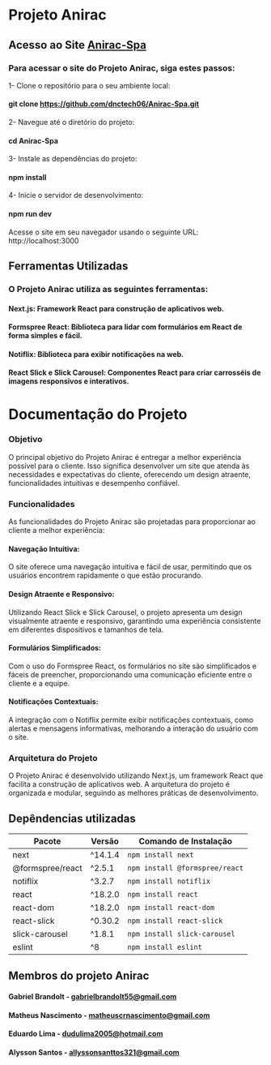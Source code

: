 # Projeto Anirac

## Acesso ao Site [Anirac-Spa](https://anirac-spa-nine.vercel.app/)
### Para acessar o site do Projeto Anirac, siga estes passos:

1- Clone o repositório para o seu ambiente local:
#### git clone https://github.com/dnctech06/Anirac-Spa.git

2- Navegue até o diretório do projeto:
#### cd Anirac-Spa

3- Instale as dependências do projeto:
#### npm install

4- Inicie o servidor de desenvolvimento:
#### npm run dev

Acesse o site em seu navegador usando o seguinte URL: http://localhost:3000

## Ferramentas Utilizadas
### O Projeto Anirac utiliza as seguintes ferramentas:

#### Next.js: Framework React para construção de aplicativos web.

#### Formspree React: Biblioteca para lidar com formulários em React de forma simples e fácil.

#### Notiflix: Biblioteca para exibir notificações na web.

#### React Slick e Slick Carousel: Componentes React para criar carrosséis de imagens responsivos e interativos.

# Documentação do Projeto

### Objetivo
O principal objetivo do Projeto Anirac é entregar a melhor experiência possível para o cliente. Isso significa desenvolver um site que atenda às necessidades e expectativas do cliente, oferecendo um design atraente, funcionalidades intuitivas e desempenho confiável.

### Funcionalidades
As funcionalidades do Projeto Anirac são projetadas para proporcionar ao cliente a melhor experiência:

#### Navegação Intuitiva:
O site oferece uma navegação intuitiva e fácil de usar, permitindo que os usuários encontrem rapidamente o que estão procurando.

#### Design Atraente e Responsivo:
Utilizando React Slick e Slick Carousel, o projeto apresenta um design visualmente atraente e responsivo, garantindo uma experiência consistente em diferentes dispositivos e tamanhos de tela.

#### Formulários Simplificados:
Com o uso do Formspree React, os formulários no site são simplificados e fáceis de preencher, proporcionando uma comunicação eficiente entre o cliente e a equipe.

#### Notificações Contextuais:
A integração com o Notiflix permite exibir notificações contextuais, como alertas e mensagens informativas, melhorando a interação do usuário com o site.

### Arquitetura do Projeto
O Projeto Anirac é desenvolvido utilizando Next.js, um framework React que facilita a construção de aplicativos web. A arquitetura do projeto é organizada e modular, seguindo as melhores práticas de desenvolvimento.


## Depêndencias utilizadas

| Pacote             | Versão   | Comando de Instalação          | 
|--------------------|----------|--------------------------------|
| next               | ^14.1.4  | `npm install next`             | 
| @formspree/react   | ^2.5.1   | `npm install @formspree/react` | 
| notiflix           | ^3.2.7   | `npm install notiflix`         | 
| react              | ^18.2.0  | `npm install react`            | 
| react-dom          | ^18.2.0  | `npm install react-dom`        | 
| react-slick        | ^0.30.2  | `npm install react-slick`      | 
| slick-carousel     | ^1.8.1   | `npm install slick-carousel`   | 
| eslint             | ^8       | `npm install eslint`           | 



## Membros do projeto Anirac
#### Gabriel Brandolt - gabrielbrandolt55@gmail.com
#### Matheus Nascimento - matheuscrnascimento@gmail.com
#### Eduardo Lima - dudulima2005@hotmail.com
#### Alysson Santos - allyssonsanttos321@gmail.com
